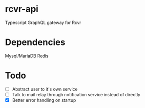 # rcvr-api
Typescript GraphQL gateway for Rcvr 

# Dependencies
Mysql/MariaDB
Redis

# Todo
 - [ ] Abstract user to it's own service
 - [ ] Talk to mail relay through notification service instead of directly
 - [x] Better error handling on startup
